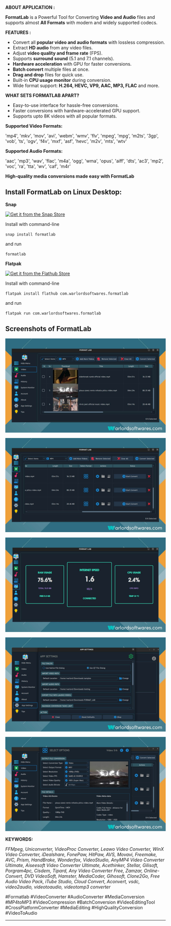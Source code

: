**ABOUT APPLICATION :**

**FormatLab** is a Powerful Tool for Converting **Video and Audio** files and supports almost **All Formats** with modern and widely supported codecs.

**FEATURES :** 


- Convert all **popular video and audio formats** with lossless compression.
- Extract **HD audio** from any video files.
- Adjust **video quality and frame rate** (FPS).
- Supports **surround sound** (5.1 and 7.1 channels).
- **Hardware acceleration** with GPU for faster conversions.
- **Batch convert** multiple files at once.
- **Drag and drop** files for quick use.
- Built-in **CPU usage monitor** during conversion.
- Wide format support: **H.264, HEVC, VP9, AAC, MP3, FLAC** and more.


**WHAT SETS FORMATLAB APART?** 

- Easy-to-use interface for hassle-free conversions.
- Faster conversions with hardware-accelerated GPU support.
- Supports upto 8K videos with all popular formats.


**Supported Video Formats:**  
  
'mp4', 'mkv', 'mov', 'avi', 'webm', 'wmv', 'flv', 'mpeg', 'mpg', 'm2ts', '3gp', 
'vob', 'ts', 'ogv', 'f4v', 'mxf', 'asf', 'hevc', 'm2v', 'mts', 'wtv'
  
**Supported Audio Formats:**  
  
'aac', 'mp3', 'wav', 'flac', 'm4a', 'ogg', 'wma', 'opus', 'aiff', 'dts', 
'ac3', 'mp2', 'voc', 'ra', 'tta', 'wv', 'caf', 'm4r'  


**High-quality media conversions made easy with FormatLab**


## Install FormatLab on Linux Desktop:

**Snap**

[![Get it from the Snap Store](https://snapcraft.io/static/images/badges/en/snap-store-black.svg)](https://snapcraft.io/formatlab)

Install with command-line

`snap install formatlab`

and run

`formatlab`

**Flatpak**

<a href="https://flathub.org/apps/details/com.warlordsoftwares.formatlab"><img src="https://flathub.org/assets/badges/flathub-badge-en.png"  height="56" width="186" alt="Get it from the Flathub Store" ></a>

Install with command-line

`flatpak install flathub com.warlordsoftwares.formatlab`

and run

`flatpak run com.warlordsoftwares.formatlab`

## Screenshots of FormatLab

![FormatLab](https://raw.githubusercontent.com/rishabh3354/FORMAT_LAB/main/share/screenshots/formatlab-warlordsoftwares_1.jpg?raw=true)

![FormatLab](https://raw.githubusercontent.com/rishabh3354/FORMAT_LAB/main/share/screenshots/formatlab-warlordsoftwares_2.jpg?raw=true)

![FormatLab](https://raw.githubusercontent.com/rishabh3354/FORMAT_LAB/main/share/screenshots/formatlab-warlordsoftwares_3.jpg?raw=true)

![FormatLab](https://raw.githubusercontent.com/rishabh3354/FORMAT_LAB/main/share/screenshots/formatlab-warlordsoftwares_4.jpg?raw=true)

![FormatLab](https://raw.githubusercontent.com/rishabh3354/FORMAT_LAB/main/share/screenshots/formatlab-warlordsoftwares_5.jpg?raw=true)


**KEYWORDS:** 

*FFMpeg, Uniconverter, VideoProc Converter, Leawo Video Converter, WinX Video Converter, iDealshare, FonePaw, HitPaw, AVS, Movavi, Freemake, AVC, Prism, HandBrake, Wonderfox, VideoStudio, AnyMP4 Video Converter Ultimate, Aiseesoft Video Converter Ultimate, Acethinker, Stellar, Gilisoft, Porgram4pc, Cisdem, Tipard, Any Video Converter Free, Zamzar, Online-Convert, DVD VideoSoft, Hamster, MediaCoder, Gihosoft,  Clone2Go, Free Audio Video Pack, iTube Studio, Cloud Convert, Aconvert, vsdc, video2audio, videotoaudio, videotomp3 converter*

#Formatlab
#VideoConverter
#AudioConverter
#MediaConversion
#MP4toMP3
#VideoCompression
#BatchConversion
#VideoEditingTool
#CrossPlatformConverter
#MediaEditing
#HighQualityConversion
#VideoToAudio

---------------------------------------------------------------------------------------------------------------------------------------------

